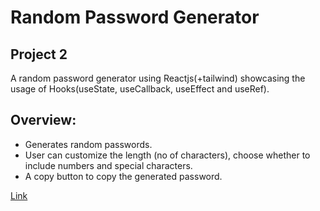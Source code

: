 # Random Password Generator
## Project 2

A random password generator using Reactjs(+tailwind) showcasing the usage of Hooks(useState, useCallback, useEffect and useRef).

## Overview:
- Generates random passwords. 
- User can customize the length (no of characters), choose whether to include numbers and special characters.
- A copy button to copy the generated password.

[Link](https://frabjous-bavarois-3d5a3d.netlify.app/)
